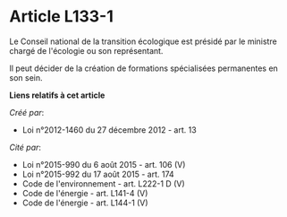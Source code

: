 # Article L133-1

Le Conseil national de la transition écologique est présidé par le ministre chargé de l'écologie ou son représentant. 

Il peut décider de la création de formations spécialisées permanentes en son sein.

**Liens relatifs à cet article**

_Créé par_:

  - Loi n°2012-1460 du 27 décembre 2012 - art. 13

_Cité par_:

  - Loi n°2015-990 du 6 août 2015 - art. 106 (V)
  - Loi n°2015-992 du 17 août 2015 - art. 174
  - Code de l'environnement - art. L222-1 D (V)
  - Code de l'énergie - art. L141-4 (V)
  - Code de l'énergie - art. L144-1 (V)
